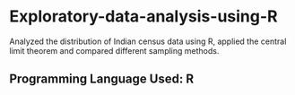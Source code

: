 # Exploratory-data-analysis-using-R
Analyzed the distribution of Indian census data using R, applied the central limit theorem and compared different sampling methods.


## Programming Language Used: R